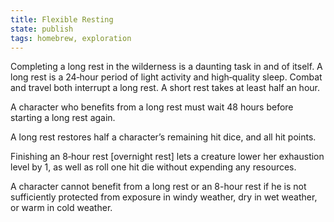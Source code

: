```yaml
---
title: Flexible Resting
state: publish
tags: homebrew, exploration
---
```

Completing a long rest in the wilderness is a daunting task in and of itself. A long rest is a 24‑hour period of light activity and high‑quality sleep. Combat and travel both interrupt a long rest. A short rest takes at least half an hour.

A character who benefits from a long rest must wait 48 hours before starting a long rest again.

A long rest restores half a character’s remaining hit dice, and all hit points.

Finishing an 8‑hour rest \[overnight rest\] lets a creature lower her exhaustion level by 1, as well as roll one hit die without expending any resources.

A character cannot benefit from a long rest or an 8-hour rest if he is not sufficiently protected from exposure in windy weather, dry in wet weather, or warm in cold weather.
